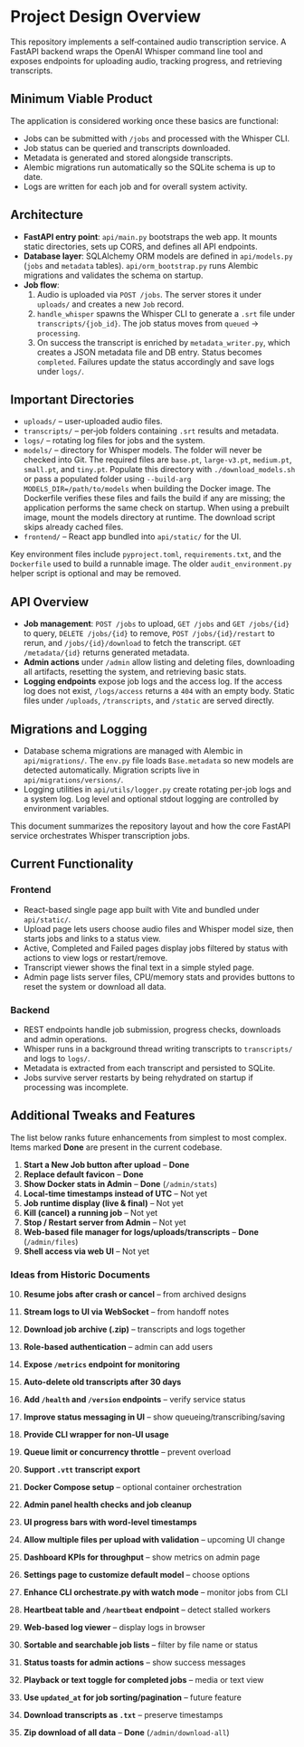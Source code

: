 # Project Design Overview

This repository implements a self‑contained audio transcription service. A FastAPI backend wraps the OpenAI Whisper command line tool and exposes endpoints for uploading audio, tracking progress, and retrieving transcripts.

## Minimum Viable Product
The application is considered working once these basics are functional:
- Jobs can be submitted with `/jobs` and processed with the Whisper CLI.
- Job status can be queried and transcripts downloaded.
- Metadata is generated and stored alongside transcripts.
- Alembic migrations run automatically so the SQLite schema is up to date.
- Logs are written for each job and for overall system activity.

## Architecture
- **FastAPI entry point**: `api/main.py` bootstraps the web app. It mounts static directories, sets up CORS, and defines all API endpoints.
- **Database layer**: SQLAlchemy ORM models are defined in `api/models.py` (`jobs` and `metadata` tables). `api/orm_bootstrap.py` runs Alembic migrations and validates the schema on startup.
- **Job flow**:
  1. Audio is uploaded via `POST /jobs`. The server stores it under `uploads/` and creates a new `Job` record.
  2. `handle_whisper` spawns the Whisper CLI to generate a `.srt` file under `transcripts/{job_id}`. The job status moves from `queued` → `processing`.
  3. On success the transcript is enriched by `metadata_writer.py`, which creates a JSON metadata file and DB entry. Status becomes `completed`. Failures update the status accordingly and save logs under `logs/`.

## Important Directories
- `uploads/` – user-uploaded audio files.
- `transcripts/` – per‑job folders containing `.srt` results and metadata.
- `logs/` – rotating log files for jobs and the system.
- `models/` – directory for Whisper models. The folder will never be checked into Git. The required files are `base.pt`, `large-v3.pt`, `medium.pt`, `small.pt`, and `tiny.pt`. Populate this directory with `./download_models.sh` or pass a populated folder using `--build-arg MODELS_DIR=/path/to/models` when building the Docker image. The Dockerfile verifies these files and fails the build if any are missing; the application performs the same check on startup. When using a prebuilt image, mount the models directory at runtime. The download script skips already cached files.
- `frontend/` – React app bundled into `api/static/` for the UI.

Key environment files include `pyproject.toml`, `requirements.txt`, and the `Dockerfile` used to build a runnable image. The older `audit_environment.py` helper script is optional and may be removed.

## API Overview
- **Job management**: `POST /jobs` to upload, `GET /jobs` and `GET /jobs/{id}` to query, `DELETE /jobs/{id}` to remove, `POST /jobs/{id}/restart` to rerun, and `/jobs/{id}/download` to fetch the transcript. `GET /metadata/{id}` returns generated metadata.
- **Admin actions** under `/admin` allow listing and deleting files, downloading all artifacts, resetting the system, and retrieving basic stats.
- **Logging endpoints** expose job logs and the access log. If the access log does not exist, `/logs/access` returns a `404` with an empty body. Static files under `/uploads`, `/transcripts`, and `/static` are served directly.

## Migrations and Logging
- Database schema migrations are managed with Alembic in `api/migrations/`. The `env.py` file loads `Base.metadata` so new models are detected automatically. Migration scripts live in `api/migrations/versions/`.
- Logging utilities in `api/utils/logger.py` create rotating per-job logs and a system log. Log level and optional stdout logging are controlled by environment variables.

This document summarizes the repository layout and how the core FastAPI service orchestrates Whisper transcription jobs.

## Current Functionality

### Frontend
- React-based single page app built with Vite and bundled under `api/static/`.
- Upload page lets users choose audio files and Whisper model size, then starts jobs and links to a status view.
- Active, Completed and Failed pages display jobs filtered by status with actions to view logs or restart/remove.
- Transcript viewer shows the final text in a simple styled page.
- Admin page lists server files, CPU/memory stats and provides buttons to reset the system or download all data.

### Backend
- REST endpoints handle job submission, progress checks, downloads and admin operations.
- Whisper runs in a background thread writing transcripts to `transcripts/` and logs to `logs/`.
- Metadata is extracted from each transcript and persisted to SQLite.
- Jobs survive server restarts by being rehydrated on startup if processing was incomplete.
## Additional Tweaks and Features

The list below ranks future enhancements from simplest to most complex. Items marked **Done** are present in the current codebase.

1. **Start a New Job button after upload** – **Done**
2. **Replace default favicon** – **Done**
3. **Show Docker stats in Admin** – **Done** (`/admin/stats`)
4. **Local-time timestamps instead of UTC** – Not yet
5. **Job runtime display (live & final)** – Not yet
6. **Kill (cancel) a running job** – Not yet
7. **Stop / Restart server from Admin** – Not yet
8. **Web-based file manager for logs/uploads/transcripts** – **Done** (`/admin/files`)
9. **Shell access via web UI** – Not yet

### Ideas from Historic Documents

10. **Resume jobs after crash or cancel** – from archived designs
11. **Stream logs to UI via WebSocket** – from handoff notes
12. **Download job archive (.zip)** – transcripts and logs together
13. **Role-based authentication** – admin can add users
14. **Expose `/metrics` endpoint for monitoring**
15. **Auto-delete old transcripts after 30 days**
16. **Add `/health` and `/version` endpoints** – verify service status
17. **Improve status messaging in UI** – show queueing/transcribing/saving
18. **Provide CLI wrapper for non-UI usage**
19. **Queue limit or concurrency throttle** – prevent overload
20. **Support `.vtt` transcript export**
21. **Docker Compose setup** – optional container orchestration
22. **Admin panel health checks and job cleanup**
23. **UI progress bars with word-level timestamps**


24. **Allow multiple files per upload with validation** – upcoming UI change
25. **Dashboard KPIs for throughput** – show metrics on admin page
26. **Settings page to customize default model** – choose options
27. **Enhance CLI orchestrate.py with watch mode** – monitor jobs from CLI
28. **Heartbeat table and `/heartbeat` endpoint** – detect stalled workers
29. **Web-based log viewer** – display logs in browser
30. **Sortable and searchable job lists** – filter by file name or status
31. **Status toasts for admin actions** – show success messages
32. **Playback or text toggle for completed jobs** – media or text view
33. **Use `updated_at` for job sorting/pagination** – future feature
34. **Download transcripts as `.txt`** – preserve timestamps
35. **Zip download of all data** – **Done** (`/admin/download-all`)
